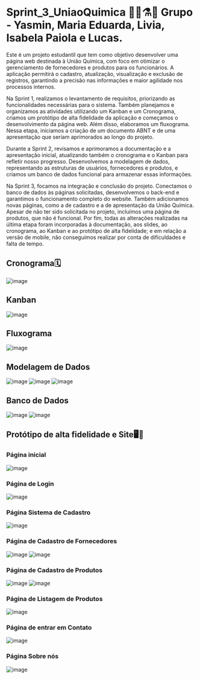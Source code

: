 # Sprint_3_UniaoQuimica 👩‍🔬⚗️🧪 Grupo - Yasmin, Maria Eduarda, Livia, Isabela Paiola e Lucas.

Este é um projeto estudantil que tem como objetivo desenvolver uma página web destinada à União Química, com foco em otimizar o gerenciamento de fornecedores e produtos para os funcionários. A aplicação permitirá o cadastro, atualização, visualização e exclusão de registros, garantindo a precisão nas informações e maior agilidade nos processos internos.

Na Sprint 1, realizamos o levantamento de requisitos, priorizando as funcionalidades necessárias para o sistema. Também planejamos e organizamos as atividades utilizando um Kanban e um Cronograma, criamos um protótipo de alta fidelidade da aplicação e começamos o desenvolvimento da página web. Além disso, elaboramos um fluxograma. Nessa etapa, iniciamos a criação de um documento ABNT e de uma apresentação que seriam aprimorados ao longo do projeto.

Durante a Sprint 2, revisamos e aprimoramos a documentação e a apresentação inicial, atualizando também o cronograma e o Kanban para refletir nosso progresso. Desenvolvemos a modelagem de dados, representando as estruturas de usuários, fornecedores e produtos, e criamos um banco de dados funcional para armazenar essas informações.

Na Sprint 3, focamos na integração e conclusão do projeto. Conectamos o banco de dados às páginas solicitadas, desenvolvemos o back-end e garantimos o funcionamento completo do website. Também adicionamos novas páginas, como a de cadastro e a de apresentação da União Química. Apesar de não ter sido solicitada no projeto, incluímos uma página de produtos, que não é funcional. Por fim, todas as alterações realizadas na última etapa foram incorporadas à documentação, aos slides, ao cronograma, ao Kanban e ao protótipo de alta fidelidade; e em relação a versão de mobile, não conseguimos realizar por conta de dificuldades e falta de tempo. 

## Cronograma🗓️
![image](https://github.com/user-attachments/assets/593eaf22-e6d2-4d06-b84f-3c1ee44b883f)


## Kanban
![image](https://github.com/user-attachments/assets/00d1c21f-3338-41eb-a487-5973759462b8)


## Fluxograma
![image](https://github.com/user-attachments/assets/12162cf6-ec42-42b9-89d6-2da41809f711)


## Modelagem de Dados
![image](https://github.com/user-attachments/assets/62db4d4e-4a64-4051-92d3-071685b8a142)
![image](https://github.com/user-attachments/assets/fcb35ff7-25a9-4c4a-8de3-05bb3448560a)
![image](https://github.com/user-attachments/assets/4ee624e5-b3ae-45ae-8385-ed1fc70b5df4)


## Banco de Dados
![image](https://github.com/user-attachments/assets/68cec6c2-ab22-400f-b321-3e7782ba6a13)
![image](https://github.com/user-attachments/assets/66394ba9-0dbe-4de1-86e0-8727ca2f8a78)


## Protótipo de alta fidelidade e Site🖥️📱

### Página inicial 
![image](https://github.com/user-attachments/assets/963abc64-11d2-45d9-b5bb-5153cbcfdc12)

### Página de Login
![image](https://github.com/user-attachments/assets/ab0d0819-1329-4f21-9844-43e2313a7ca6)

### Página Sistema de Cadastro
![image](https://github.com/user-attachments/assets/06844f69-1ab4-4279-afe1-93c06f710c5a)

### Página de Cadastro de Fornecedores 
![image](https://github.com/user-attachments/assets/4f35719e-b60b-428b-93c7-5ad6d7ab5c43)
![image](https://github.com/user-attachments/assets/f4d9265e-ec10-4356-be17-3d750864ee7b)


### Página de Cadastro de Produtos 
![image](https://github.com/user-attachments/assets/774fe010-3487-495e-80d8-1787d04deb2b)
![image](https://github.com/user-attachments/assets/a40b4872-5c28-4ac8-9077-1e010502643c)


### Página de Listagem de Produtos 
![image](https://github.com/user-attachments/assets/a6466a53-5fed-4862-ab21-7080e1d2bf23)

### Página de entrar em Contato
![image](https://github.com/user-attachments/assets/f0873e22-80f8-427a-8472-7c4e0d9f194c)

### Página Sobre nós 
![image](https://github.com/user-attachments/assets/2f7f349a-f619-4a88-9909-2e1e79e20523)




